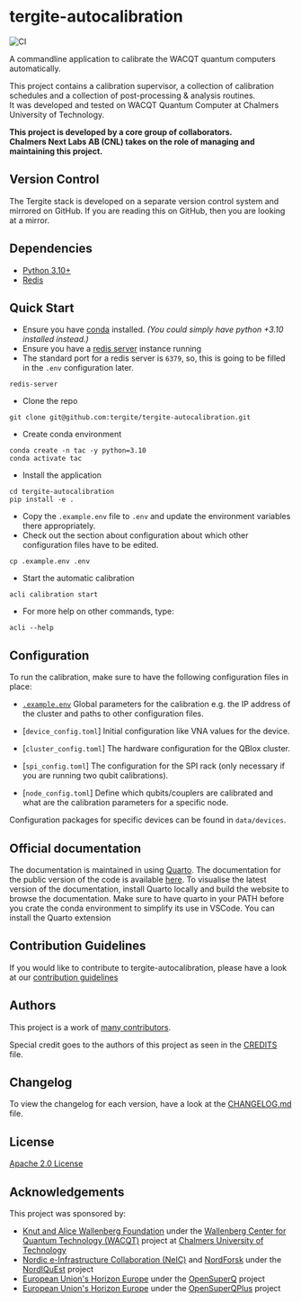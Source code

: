 # tergite-autocalibration

![CI](https://github.com/tergite/tergite-autocalibration/actions/workflows/ci.yml/badge.svg)

A commandline application to calibrate the WACQT quantum computers automatically.  

This project contains a calibration supervisor, a collection of calibration schedules and a collection of post-processing & analysis routines.  
It was developed and tested on WACQT Quantum Computer at Chalmers University of Technology.

**This project is developed by a core group of collaborators.**    
**Chalmers Next Labs AB (CNL) takes on the role of managing and maintaining this project.**

## Version Control

The Tergite stack is developed on a separate version control system and mirrored on GitHub.
If you are reading this on GitHub, then you are looking at a mirror. 


## Dependencies

- [Python 3.10+](https://www.python.org/)
- [Redis](https://redis.io/)

## Quick Start

- Ensure you have [conda](https://docs.anaconda.com/free/miniconda/index.html) installed.
  _(You could simply have python +3.10 installed instead.)_
- Ensure you have a [redis server](https://redis.io/) instance running
- The standard port for a redis server is `6379`, so, this is going to be filled in the `.env` configuration later.

```shell
redis-server
```

- Clone the repo

```shell
git clone git@github.com:tergite/tergite-autocalibration.git
```

- Create conda environment

```shell
conda create -n tac -y python=3.10
conda activate tac
```

- Install the application

```shell
cd tergite-autocalibration
pip install -e .
```

- Copy the `.example.env` file to `.env` and 
  update the environment variables there appropriately.
- Check out the section about configuration about which other configuration files have to be edited.

```shell
cp .example.env .env
```

- Start the automatic calibration

```shell
acli calibration start
```

- For more help on other commands, type:

```shell
acli --help
```

## Configuration
To run the calibration, make sure to have the following configuration files in place:

- [`.example.env`](.example.env) Global parameters for the calibration e.g. the IP address of the cluster and paths to other configuration files.

- [`device_config.toml`] Initial configuration like VNA values for the device.

- [`cluster_config.toml`] The hardware configuration for the QBlox cluster.

- [`spi_config.toml`] The configuration for the SPI rack (only necessary if you are running two qubit calibrations).

- [`node_config.toml`] Define which qubits/couplers are calibrated and what are the calibration parameters for a specific node.


Configuration packages for specific devices can be found in `data/devices`.


## Official documentation

The documentation is maintained in using [Quarto](https://quarto.org/). The documentation for the public version of the code is available [here](https://tergite.github.io/tergite-autocalibration/getting_started.html). 
To visualise the latest version of the documentation, install Quarto locally and build the website to browse the documentation. Make sure to have quarto in your PATH before you crate the conda environment to simplify its use in VSCode. You can install the Quarto extension 


## Contribution Guidelines

If you would like to contribute to tergite-autocalibration, please have a look at our
[contribution guidelines](./CONTRIBUTING.md)

## Authors

This project is a work of
[many contributors](https://github.com/tergite/tergite-autocalibration/graphs/contributors).

Special credit goes to the authors of this project as seen in the [CREDITS](./CREDITS.md) file.

## Changelog

To view the changelog for each version, have a look at
the [CHANGELOG.md](./CHANGELOG.md) file.

## License

[Apache 2.0 License](./LICENSE.txt)

## Acknowledgements

This project was sponsored by:

-   [Knut and Alice Wallenberg Foundation](https://kaw.wallenberg.org/en) under the [Wallenberg Center for Quantum Technology (WACQT)](https://www.chalmers.se/en/centres/wacqt/) project at [Chalmers University of Technology](https://www.chalmers.se)
-   [Nordic e-Infrastructure Collaboration (NeIC)](https://neic.no) and [NordForsk](https://www.nordforsk.org/sv) under the [NordIQuEst](https://neic.no/nordiquest/) project
-   [European Union's Horizon Europe](https://research-and-innovation.ec.europa.eu/funding/funding-opportunities/funding-programmes-and-open-calls/horizon-europe_en) under the [OpenSuperQ](https://cordis.europa.eu/project/id/820363) project
-   [European Union's Horizon Europe](https://research-and-innovation.ec.europa.eu/funding/funding-opportunities/funding-programmes-and-open-calls/horizon-europe_en) under the [OpenSuperQPlus](https://opensuperqplus.eu/) project
 